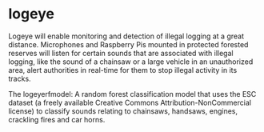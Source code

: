 # logeye
Logeye will enable monitoring and detection of illegal logging at a great distance.  Microphones and Raspberry Pis mounted in protected forested reserves will listen for certain sounds that are associated with illegal logging, like the sound of a chainsaw or a large vehicle in an unauthorized area, alert authorities in real-time for them to stop illegal activity in its tracks.

The logeyerfmodel:
A random forest classification model that uses the ESC dataset (a freely available Creative Commons Attribution-NonCommercial license) to classify sounds relating to chainsaws, handsaws, engines, crackling fires and car horns.
